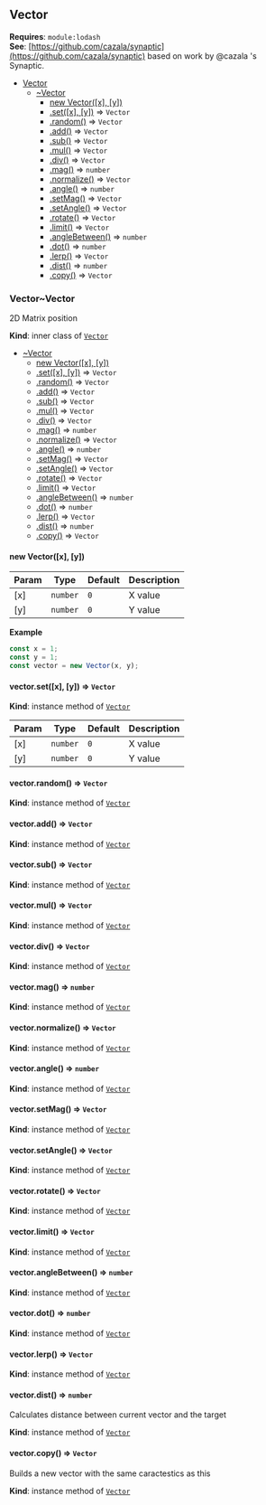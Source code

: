<a name="module_Vector"></a>

## Vector

**Requires**: <code>module:lodash</code>  
**See**: [https://github.com/cazala/synaptic](https://github.com/cazala/synaptic) based on work by @cazala 's Synaptic.

- [Vector](#module_Vector)
  - [~Vector](#module_Vector..Vector)
    - [new Vector([x], [y])](#new_module_Vector..Vector_new)
    - [.set([x], [y])](#module_Vector..Vector+set) ⇒ <code>Vector</code>
    - [.random()](#module_Vector..Vector+random) ⇒ <code>Vector</code>
    - [.add()](#module_Vector..Vector+add) ⇒ <code>Vector</code>
    - [.sub()](#module_Vector..Vector+sub) ⇒ <code>Vector</code>
    - [.mul()](#module_Vector..Vector+mul) ⇒ <code>Vector</code>
    - [.div()](#module_Vector..Vector+div) ⇒ <code>Vector</code>
    - [.mag()](#module_Vector..Vector+mag) ⇒ <code>number</code>
    - [.normalize()](#module_Vector..Vector+normalize) ⇒ <code>Vector</code>
    - [.angle()](#module_Vector..Vector+angle) ⇒ <code>number</code>
    - [.setMag()](#module_Vector..Vector+setMag) ⇒ <code>Vector</code>
    - [.setAngle()](#module_Vector..Vector+setAngle) ⇒ <code>Vector</code>
    - [.rotate()](#module_Vector..Vector+rotate) ⇒ <code>Vector</code>
    - [.limit()](#module_Vector..Vector+limit) ⇒ <code>Vector</code>
    - [.angleBetween()](#module_Vector..Vector+angleBetween) ⇒ <code>number</code>
    - [.dot()](#module_Vector..Vector+dot) ⇒ <code>number</code>
    - [.lerp()](#module_Vector..Vector+lerp) ⇒ <code>Vector</code>
    - [.dist()](#module_Vector..Vector+dist) ⇒ <code>number</code>
    - [.copy()](#module_Vector..Vector+copy) ⇒ <code>Vector</code>

<a name="module_Vector..Vector"></a>

### Vector~Vector

2D Matrix position

**Kind**: inner class of [<code>Vector</code>](#module_Vector)

- [~Vector](#module_Vector..Vector)
  - [new Vector([x], [y])](#new_module_Vector..Vector_new)
  - [.set([x], [y])](#module_Vector..Vector+set) ⇒ <code>Vector</code>
  - [.random()](#module_Vector..Vector+random) ⇒ <code>Vector</code>
  - [.add()](#module_Vector..Vector+add) ⇒ <code>Vector</code>
  - [.sub()](#module_Vector..Vector+sub) ⇒ <code>Vector</code>
  - [.mul()](#module_Vector..Vector+mul) ⇒ <code>Vector</code>
  - [.div()](#module_Vector..Vector+div) ⇒ <code>Vector</code>
  - [.mag()](#module_Vector..Vector+mag) ⇒ <code>number</code>
  - [.normalize()](#module_Vector..Vector+normalize) ⇒ <code>Vector</code>
  - [.angle()](#module_Vector..Vector+angle) ⇒ <code>number</code>
  - [.setMag()](#module_Vector..Vector+setMag) ⇒ <code>Vector</code>
  - [.setAngle()](#module_Vector..Vector+setAngle) ⇒ <code>Vector</code>
  - [.rotate()](#module_Vector..Vector+rotate) ⇒ <code>Vector</code>
  - [.limit()](#module_Vector..Vector+limit) ⇒ <code>Vector</code>
  - [.angleBetween()](#module_Vector..Vector+angleBetween) ⇒ <code>number</code>
  - [.dot()](#module_Vector..Vector+dot) ⇒ <code>number</code>
  - [.lerp()](#module_Vector..Vector+lerp) ⇒ <code>Vector</code>
  - [.dist()](#module_Vector..Vector+dist) ⇒ <code>number</code>
  - [.copy()](#module_Vector..Vector+copy) ⇒ <code>Vector</code>

<a name="new_module_Vector..Vector_new"></a>

#### new Vector([x], [y])

| Param | Type                | Default        | Description |
| ----- | ------------------- | -------------- | ----------- |
| [x]   | <code>number</code> | <code>0</code> | X value     |
| [y]   | <code>number</code> | <code>0</code> | Y value     |

**Example**

```js
const x = 1;
const y = 1;
const vector = new Vector(x, y);
```

<a name="module_Vector..Vector+set"></a>

#### vector.set([x], [y]) ⇒ <code>Vector</code>

**Kind**: instance method of [<code>Vector</code>](#module_Vector..Vector)

| Param | Type                | Default        | Description |
| ----- | ------------------- | -------------- | ----------- |
| [x]   | <code>number</code> | <code>0</code> | X value     |
| [y]   | <code>number</code> | <code>0</code> | Y value     |

<a name="module_Vector..Vector+random"></a>

#### vector.random() ⇒ <code>Vector</code>

**Kind**: instance method of [<code>Vector</code>](#module_Vector..Vector)  
<a name="module_Vector..Vector+add"></a>

#### vector.add() ⇒ <code>Vector</code>

**Kind**: instance method of [<code>Vector</code>](#module_Vector..Vector)  
<a name="module_Vector..Vector+sub"></a>

#### vector.sub() ⇒ <code>Vector</code>

**Kind**: instance method of [<code>Vector</code>](#module_Vector..Vector)  
<a name="module_Vector..Vector+mul"></a>

#### vector.mul() ⇒ <code>Vector</code>

**Kind**: instance method of [<code>Vector</code>](#module_Vector..Vector)  
<a name="module_Vector..Vector+div"></a>

#### vector.div() ⇒ <code>Vector</code>

**Kind**: instance method of [<code>Vector</code>](#module_Vector..Vector)  
<a name="module_Vector..Vector+mag"></a>

#### vector.mag() ⇒ <code>number</code>

**Kind**: instance method of [<code>Vector</code>](#module_Vector..Vector)  
<a name="module_Vector..Vector+normalize"></a>

#### vector.normalize() ⇒ <code>Vector</code>

**Kind**: instance method of [<code>Vector</code>](#module_Vector..Vector)  
<a name="module_Vector..Vector+angle"></a>

#### vector.angle() ⇒ <code>number</code>

**Kind**: instance method of [<code>Vector</code>](#module_Vector..Vector)  
<a name="module_Vector..Vector+setMag"></a>

#### vector.setMag() ⇒ <code>Vector</code>

**Kind**: instance method of [<code>Vector</code>](#module_Vector..Vector)  
<a name="module_Vector..Vector+setAngle"></a>

#### vector.setAngle() ⇒ <code>Vector</code>

**Kind**: instance method of [<code>Vector</code>](#module_Vector..Vector)  
<a name="module_Vector..Vector+rotate"></a>

#### vector.rotate() ⇒ <code>Vector</code>

**Kind**: instance method of [<code>Vector</code>](#module_Vector..Vector)  
<a name="module_Vector..Vector+limit"></a>

#### vector.limit() ⇒ <code>Vector</code>

**Kind**: instance method of [<code>Vector</code>](#module_Vector..Vector)  
<a name="module_Vector..Vector+angleBetween"></a>

#### vector.angleBetween() ⇒ <code>number</code>

**Kind**: instance method of [<code>Vector</code>](#module_Vector..Vector)  
<a name="module_Vector..Vector+dot"></a>

#### vector.dot() ⇒ <code>number</code>

**Kind**: instance method of [<code>Vector</code>](#module_Vector..Vector)  
<a name="module_Vector..Vector+lerp"></a>

#### vector.lerp() ⇒ <code>Vector</code>

**Kind**: instance method of [<code>Vector</code>](#module_Vector..Vector)  
<a name="module_Vector..Vector+dist"></a>

#### vector.dist() ⇒ <code>number</code>

Calculates distance between current vector and the target

**Kind**: instance method of [<code>Vector</code>](#module_Vector..Vector)  
<a name="module_Vector..Vector+copy"></a>

#### vector.copy() ⇒ <code>Vector</code>

Builds a new vector with the same caractestics as this

**Kind**: instance method of [<code>Vector</code>](#module_Vector..Vector)
